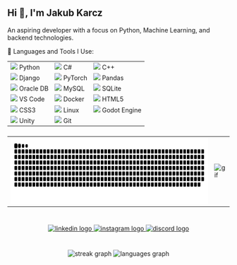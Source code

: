 <h2 align="left">Hi 👋, I'm Jakub Karcz</h2>

<p align="left">An aspiring developer with a focus on Python, Machine Learning, and backend technologies.</p>

<p align="left">🚀 Languages and Tools I Use:</p>

<div align="left">
<table> <tr> <td><img src="https://cdn.jsdelivr.net/gh/devicons/devicon/icons/python/python-original.svg" height="20" /> Python</td> <td><img src="https://cdn.jsdelivr.net/gh/devicons/devicon/icons/csharp/csharp-original.svg" height="20" /> C#</td> <td><img src="https://cdn.jsdelivr.net/gh/devicons/devicon/icons/cplusplus/cplusplus-original.svg" height="20" /> C++</td> </tr> <tr> <td><img src="https://cdn.jsdelivr.net/gh/devicons/devicon/icons/django/django-plain.svg" height="20" /> Django</td> <td><img src="https://cdn.simpleicons.org/pytorch/EE4C2C" height="20" /> PyTorch</td> <td><img src="https://cdn.jsdelivr.net/gh/devicons/devicon/icons/pandas/pandas-original.svg" height="20" /> Pandas</td> </tr> <tr> <td><img src="https://cdn.jsdelivr.net/gh/devicons/devicon/icons/oracle/oracle-original.svg" height="20" /> Oracle DB</td> <td><img src="https://cdn.simpleicons.org/mysql/4479A1" height="20" /> MySQL</td> <td><img src="https://cdn.jsdelivr.net/gh/devicons/devicon/icons/sqlite/sqlite-original.svg" height="20" /> SQLite</td> </tr> <tr> <td><img src="https://cdn.jsdelivr.net/gh/devicons/devicon/icons/vscode/vscode-original.svg" height="20" /> VS Code</td> <td><img src="https://cdn.simpleicons.org/docker/2496ED" height="20" /> Docker</td> <td><img src="https://cdn.jsdelivr.net/gh/devicons/devicon/icons/html5/html5-original.svg" height="20" /> HTML5</td> </tr> <tr> <td><img src="https://cdn.jsdelivr.net/gh/devicons/devicon/icons/css3/css3-original.svg" height="20" /> CSS3</td> <td><img src="https://cdn.jsdelivr.net/gh/devicons/devicon/icons/linux/linux-original.svg" height="20" /> Linux</td> <td><img src="https://cdn.simpleicons.org/godotengine/478CBF" height="20" /> Godot Engine</td> </tr> <tr> <td><img src="https://cdn.simpleicons.org/unity/FFFFFF" height="20" /> Unity</td> <td><img src="https://cdn.simpleicons.org/git/F05032" height="20" /> Git</td> </tr> </table>
</div>

###

<table>
  <tr>
    <td>
      <picture>
        <source media="(prefers-color-scheme: dark)" srcset="https://raw.githubusercontent.com/FazKarcz/FazKarcz/output/github-snake-dark.svg" />
        <source media="(prefers-color-scheme: light)" srcset="https://raw.githubusercontent.com/FazKarcz/FazKarcz/output/github-snake.svg" />
        <img alt="github-snake" src="https://raw.githubusercontent.com/FazKarcz/FazKarcz/output/github-snake.svg" height="150" />
      </picture>
    </td>
    <td>
      <img src="https://media3.giphy.com/media/v1.Y2lkPTc5MGI3NjExZDR4M2ZzZDY3Z2s3dm42MTcwN3gwbXB5cGMwMGJsNTM1ZmJ3anJseSZlcD12MV9pbnRlcm5hbF9naWZfYnlfaWQmY3Q9Zw/maNB0qAiRVAty/giphy.gif" alt="gif" height="150" />
    </td>
  </tr>
</table>

###

<br clear="both">

<div align="center">
  <a href="https://www.linkedin.com/in/jakub-karcz-3768a0358/" target="_blank">
    <img src="https://img.shields.io/static/v1?message=LinkedIn&logo=linkedin&label=&color=0077B5&logoColor=white&labelColor=&style=for-the-badge" height="35" alt="linkedin logo"  />
  </a>
  <a href="https://www.instagram.com/red_asuka/" target="_blank">
    <img src="https://img.shields.io/static/v1?message=Instagram&logo=instagram&label=&color=E4405F&logoColor=white&labelColor=&style=for-the-badge" height="35" alt="instagram logo"  />
  </a>
  <a href="https://discordapp.com/users/264785568628473858" target="_blank">
    <img src="https://img.shields.io/static/v1?message=Discord&logo=discord&label=&color=7289DA&logoColor=white&labelColor=&style=for-the-badge" height="35" alt="discord logo"  />
  </a>
</div>

###

<br clear="both">

<div align="center">
  <img src="https://streak-stats.demolab.com?user=FazKarcz&locale=en&mode=daily&theme=dracula&hide_border=false&border_radius=5" height="150" alt="streak graph"  />
  <img src="https://github-readme-stats.vercel.app/api/top-langs?username=FazKarcz&locale=en&hide_title=false&layout=compact&card_width=320&langs_count=5&theme=dracula&hide_border=false" height="150" alt="languages graph"  />
</div>

